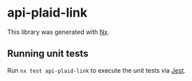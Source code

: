 # api-plaid-link

This library was generated with [Nx](https://nx.dev).

## Running unit tests

Run `nx test api-plaid-link` to execute the unit tests via [Jest](https://jestjs.io).
